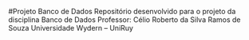 #Projeto Banco de Dados
Repositório desenvolvido para o projeto da disciplina Banco de Dados 
Professor:  Célio Roberto da Silva Ramos de Souza
Universidade Wydern – UniRuy
